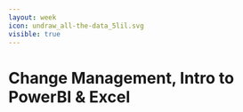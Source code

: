```yaml
---
layout: week
icon: undraw_all-the-data_5lil.svg
visible: true
---
```


# Change Management, Intro to PowerBI & Excel



